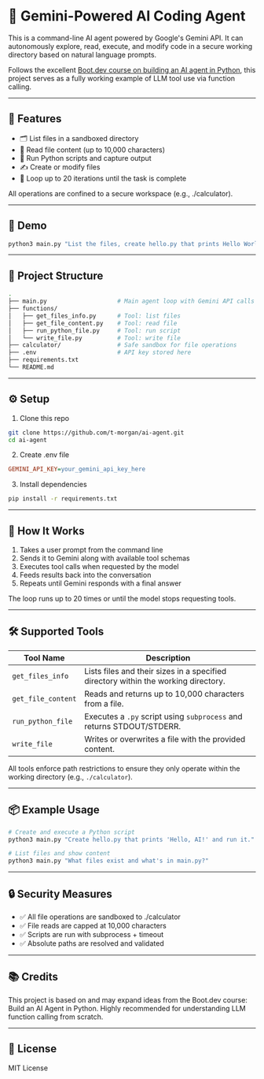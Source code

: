 # 🤖 Gemini-Powered AI Coding Agent
This is a command-line AI agent powered by Google's Gemini API. It can autonomously explore, read, execute, and modify code in a secure working directory based on natural language prompts.

Follows the excellent [Boot.dev course on building an AI agent in Python](https://www.boot.dev/courses/build-ai-agent-python), this project serves as a fully working example of LLM tool use via function calling.

---

## 🧠 Features

- 🗂️ List files in a sandboxed directory
- 📖 Read file content (up to 10,000 characters)
- 🐍 Run Python scripts and capture output
- ✍️ Create or modify files
- 🔁 Loop up to 20 iterations until the task is complete

All operations are confined to a secure workspace (e.g., ./calculator).

---

## 🧪 Demo

```bash
python3 main.py "List the files, create hello.py that prints Hello World, and run it." --verbose
```

----

## 📁 Project Structure

```bash
.
├── main.py                    # Main agent loop with Gemini API calls
├── functions/
│   ├── get_files_info.py      # Tool: list files
│   ├── get_file_content.py    # Tool: read file
│   ├── run_python_file.py     # Tool: run script
│   └── write_file.py          # Tool: write file
├── calculator/                # Safe sandbox for file operations
├── .env                       # API key stored here
├── requirements.txt
└── README.md
```

---

## ⚙️ Setup

1. Clone this repo

```bash
git clone https://github.com/t-morgan/ai-agent.git
cd ai-agent
```

2. Create .env file

```ini
GEMINI_API_KEY=your_gemini_api_key_here
```

3. Install dependencies

```bash
pip install -r requirements.txt
```

---

## 🧠 How It Works

1. Takes a user prompt from the command line
2. Sends it to Gemini along with available tool schemas
3. Executes tool calls when requested by the model
4. Feeds results back into the conversation
5. Repeats until Gemini responds with a final answer

The loop runs up to 20 times or until the model stops requesting tools.

---

## 🛠 Supported Tools

| Tool Name          | Description                                                                          |
|--------------------|--------------------------------------------------------------------------------------|
| `get_files_info`   | Lists files and their sizes in a specified directory within the working directory.   |
| `get_file_content` | Reads and returns up to 10,000 characters from a file.                               |
| `run_python_file`  | Executes a `.py` script using `subprocess` and returns STDOUT/STDERR.                |
| `write_file`       | Writes or overwrites a file with the provided content.                               |

All tools enforce path restrictions to ensure they only operate within the working directory (e.g., `./calculator`).

---

## 📦 Example Usage

```bash
# Create and execute a Python script
python3 main.py "Create hello.py that prints 'Hello, AI!' and run it." --verbose
```

```bash
# List files and show content
python3 main.py "What files exist and what's in main.py?"
```

---

## 🔒 Security Measures

* ✅ All file operations are sandboxed to ./calculator
* ✅ File reads are capped at 10,000 characters
* ✅ Scripts are run with subprocess + timeout
* ✅ Absolute paths are resolved and validated

---

## 📚 Credits
This project is based on and may expand ideas from the Boot.dev course: Build an AI Agent in Python. Highly recommended for understanding LLM function calling from scratch.

---
## 📜 License
MIT License
